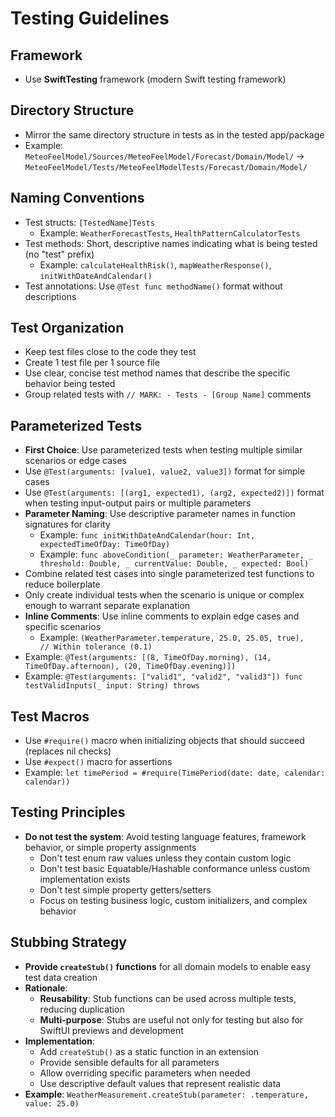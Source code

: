 # Testing Guidelines

## Framework
- Use **SwiftTesting** framework (modern Swift testing framework)

## Directory Structure
- Mirror the same directory structure in tests as in the tested app/package
- Example: `MeteoFeelModel/Sources/MeteoFeelModel/Forecast/Domain/Model/` → `MeteoFeelModel/Tests/MeteoFeelModelTests/Forecast/Domain/Model/`

## Naming Conventions
- Test structs: `[TestedName]Tests`
  - Example: `WeatherForecastTests`, `HealthPatternCalculatorTests`
- Test methods: Short, descriptive names indicating what is being tested (no "test" prefix)
  - Example: `calculateHealthRisk()`, `mapWeatherResponse()`, `initWithDateAndCalendar()`
- Test annotations: Use `@Test func methodName()` format without descriptions

## Test Organization
- Keep test files close to the code they test
- Create 1 test file per 1 source file
- Use clear, concise test method names that describe the specific behavior being tested
- Group related tests with `// MARK: - Tests - [Group Name]` comments

## Parameterized Tests
- **First Choice**: Use parameterized tests when testing multiple similar scenarios or edge cases
- Use `@Test(arguments: [value1, value2, value3])` format for simple cases
- Use `@Test(arguments: [(arg1, expected1), (arg2, expected2)])` format when testing input-output pairs or multiple parameters
- **Parameter Naming**: Use descriptive parameter names in function signatures for clarity
  - Example: `func initWithDateAndCalendar(hour: Int, expectedTimeOfDay: TimeOfDay)`
  - Example: `func aboveCondition(_ parameter: WeatherParameter, _ threshold: Double, _ currentValue: Double, _ expected: Bool)`
- Combine related test cases into single parameterized test functions to reduce boilerplate
- Only create individual tests when the scenario is unique or complex enough to warrant separate explanation
- **Inline Comments**: Use inline comments to explain edge cases and specific scenarios
  - Example: `(WeatherParameter.temperature, 25.0, 25.05, true),      // Within tolerance (0.1)`
- Example: `@Test(arguments: [(8, TimeOfDay.morning), (14, TimeOfDay.afternoon), (20, TimeOfDay.evening)])`
- Example: `@Test(arguments: ["valid1", "valid2", "valid3"]) func testValidInputs(_ input: String) throws`

## Test Macros
- Use `#require()` macro when initializing objects that should succeed (replaces nil checks)
- Use `#expect()` macro for assertions
- Example: `let timePeriod = #require(TimePeriod(date: date, calendar: calendar))` 

## Testing Principles
- **Do not test the system**: Avoid testing language features, framework behavior, or simple property assignments
  - Don't test enum raw values unless they contain custom logic
  - Don't test basic Equatable/Hashable conformance unless custom implementation exists
  - Don't test simple property getters/setters
  - Focus on testing business logic, custom initializers, and complex behavior

## Stubbing Strategy
- **Provide `createStub()` functions** for all domain models to enable easy test data creation
- **Rationale**: 
  - **Reusability**: Stub functions can be used across multiple tests, reducing duplication
  - **Multi-purpose**: Stubs are useful not only for testing but also for SwiftUI previews and development
- **Implementation**:
  - Add `createStub()` as a static function in an extension
  - Provide sensible defaults for all parameters
  - Allow overriding specific parameters when needed
  - Use descriptive default values that represent realistic data
- **Example**: `WeatherMeasurement.createStub(parameter: .temperature, value: 25.0)`
